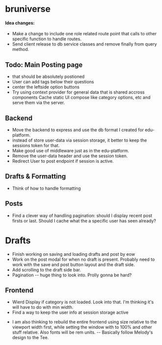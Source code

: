 
# bruniverse

#### Idea changes:

-   Make a change to include one role related route point that calls to other specific function to handle routes.
-   Send client release to db service classes and remove finally from query method.

## Todo: Main Posting page

-   that should be absolutely postioned
-   User can add tags below their questions
-   center the leftside option buttons
-   Try using context provider for general data that is shared accross components
    Cache static UI compose like category options, etc and serve them via the server.

## Backend

-   Move the backend to express and use the db format I created for edu-platform.
-   instead of store user-data via session storage, it better to keep the sessions token for that.
-   Make good use of middleware just as in the edu-platform.
-   Remove the user-data header and use the session token.
- Redirect User to post endpoint if session is active.

## Drafts & Formatting

-   Think of how to handle formatting

## Posts

-   Find a clever way of handling pagination: should I display recent post firsts or last. Should I cache what the a specific user has seen already?

# Drafts

-   Finish working on saving and loading drafts and post by eow
-   Work on the post modal for when no draft is present. Probably need to work with the save and post button layout and the draft side.
-   Add scrolling to the draft side bar.
-   Pagination -- huge thing to look into. Prolly gonna be hard?

## Frontend

-   Wierd Display if category is not loaded. Look into that. I'm thinking it's will have to do with min width.
- Find a way to keep the user info at session storage active

*   I am also thinking to rebuild the entire frontend using size relative to the viewport width first, while setting the window with to 100% and other stuff relative. Also fonts will be rem units. -- Basically follow Melody's design to the Tee.